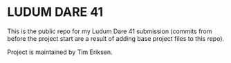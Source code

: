 # LUDUM DARE 41
This is the public repo for my Ludum Dare 41 submission (commits from before the project start are a result of adding base project files to this repo).

Project is maintained by Tim Eriksen.